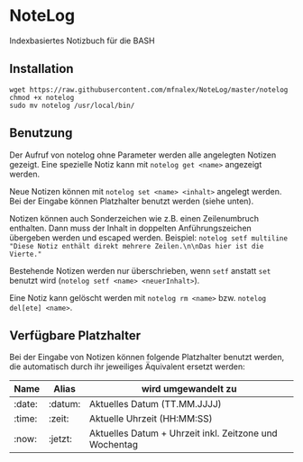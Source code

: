 # NoteLog
Indexbasiertes Notizbuch für die BASH

## Installation
```
wget https://raw.githubusercontent.com/mfnalex/NoteLog/master/notelog
chmod +x notelog
sudo mv notelog /usr/local/bin/
```

## Benutzung
Der Aufruf von notelog ohne Parameter werden alle angelegten Notizen gezeigt. Eine spezielle Notiz kann mit ```notelog get <name>``` angezeigt werden.

Neue Notizen können mit ```notelog set <name> <inhalt>``` angelegt werden. Bei der Eingabe können Platzhalter benutzt werden (siehe unten).

Notizen können auch Sonderzeichen wie z.B. einen Zeilenumbruch enthalten. Dann muss der Inhalt in doppelten Anführungszeichen übergeben werden und escaped werden. Beispiel: ```notelog setf multiline "Diese Notiz enthält direkt mehrere Zeilen.\n\nDas hier ist die Vierte."```

Bestehende Notizen werden nur überschrieben, wenn ```setf``` anstatt ```set``` benutzt wird (```notelog setf <name> <neuerInhalt>```).

Eine Notiz kann gelöscht werden mit ```notelog rm <name>``` bzw. ```notelog del[ete] <name>```.

## Verfügbare Platzhalter
Bei der Eingabe von Notizen können folgende Platzhalter benutzt werden, die automatisch durch ihr jeweiliges Äquivalent ersetzt werden:

| Name          | Alias         | wird umgewandelt zu                                      |
| ------------- |---------------| ---------------------------------------------------------|
| \:date\:        | \:datum\:       | Aktuelles Datum (TT.MM.JJJJ)                             |
| \:time\:        | \:zeit\:        | Aktuelle Uhrzeit (HH:MM:SS)                              |
| \:now\:         | \:jetzt\:       | Aktuelles Datum + Uhrzeit inkl. Zeitzone und Wochentag   |
